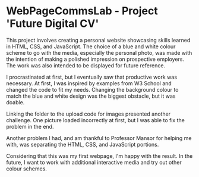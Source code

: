 # WebPageCommsLab - Project 'Future Digital CV'
 This project involves creating a personal website showcasing skills learned in HTML, CSS, and JavaScript. The choice of a blue and white colour scheme to go with the media, especially the personal photo, was made with the intention of making a polished impression on prospective employers. The work was also intended to be displayed for future reference.

I procrastinated at first, but I eventually saw that productive work was necessary. At first, I was inspired by examples from W3 School and changed the code to fit my needs. Changing the background colour to match the blue and white design was the biggest obstacle, but it was doable.

Linking the folder to the upload code for images presented another challenge. One picture loaded incorrectly at first, but I was able to fix the problem in the end.

Another problem I had, and am thankful to Professor Mansor for helping me with, was separating the HTML, CSS, and JavaScript portions.

Considering that this was my first webpage, I'm happy with the result. In the future, I want to work with additional interactive media and try out other colour schemes.
